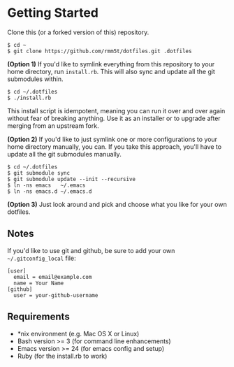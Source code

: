 # Getting Started

Clone this (or a forked version of this) repository.

    $ cd ~
    $ git clone https://github.com/rmm5t/dotfiles.git .dotfiles

**(Option 1)** If you'd like to symlink everything from this repository to your
home directory, run `install.rb`. This will also sync and update all the git
submodules within.

    $ cd ~/.dotfiles
    $ ./install.rb

This install script is idempotent, meaning you can run it over and over again
without fear of breaking anything. Use it as an installer or to upgrade after
merging from an upstream fork.

**(Option 2)** If you'd like to just symlink one or more configurations to your
home directory manually, you can.  If you take this approach, you'll have to
update all the git submodules manually.

    $ cd ~/.dotfiles
    $ git submodule sync
    $ git submodule update --init --recursive
    $ ln -ns emacs   ~/.emacs
    $ ln -ns emacs.d ~/.emacs.d

**(Option 3)** Just look around and pick and choose what you like for your own
  dotfiles.

## Notes

If you'd like to use git and github, be sure to add your own `~/.gitconfig_local` file:

```
[user]
  email = email@example.com
  name = Your Name
[github]
  user = your-github-username
```

## Requirements

* *nix environment (e.g. Mac OS X or Linux)
* Bash version >= 3 (for command line enhancements)
* Emacs version >= 24 (for emacs config and setup)
* Ruby (for the install.rb to work)

